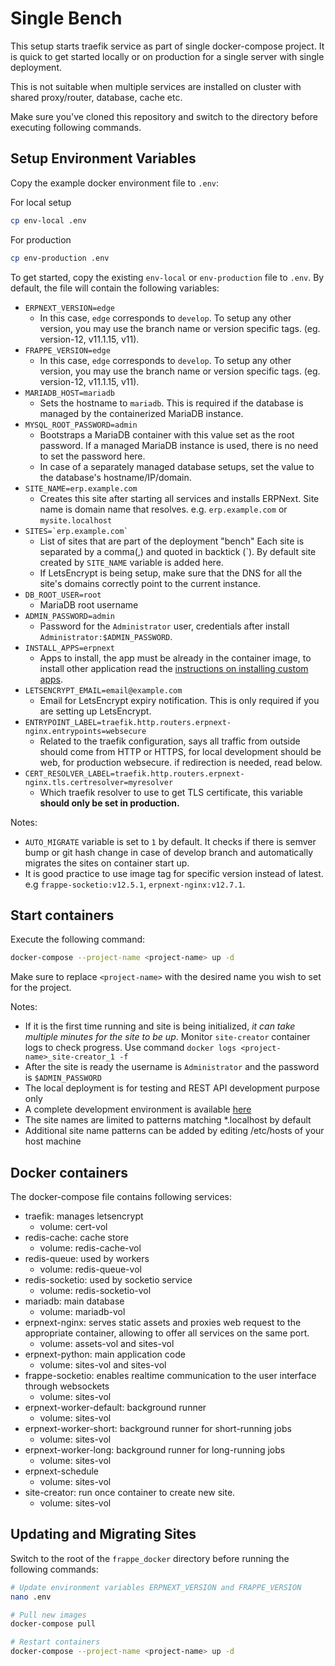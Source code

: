 # Single Bench

This setup starts traefik service as part of single docker-compose project. It is quick to get started locally or on production for a single server with single deployment.

This is not suitable when multiple services are installed on cluster with shared proxy/router, database, cache etc.

Make sure you've cloned this repository and switch to the directory before executing following commands.

## Setup Environment Variables

Copy the example docker environment file to `.env`:

For local setup

```sh
cp env-local .env
```

For production

```sh
cp env-production .env

```

To get started, copy the existing `env-local` or `env-production` file to `.env`. By default, the file will contain the following variables:

- `ERPNEXT_VERSION=edge`
    - In this case, `edge` corresponds to `develop`. To setup any other version, you may use the branch name or version specific tags. (eg. version-12, v11.1.15, v11).
- `FRAPPE_VERSION=edge`
    - In this case, `edge` corresponds to `develop`. To setup any other version, you may use the branch name or version specific tags. (eg. version-12, v11.1.15, v11).
- `MARIADB_HOST=mariadb`
    - Sets the hostname to `mariadb`. This is required if the database is managed by the containerized MariaDB instance.
- `MYSQL_ROOT_PASSWORD=admin`
    - Bootstraps a MariaDB container with this value set as the root password. If a managed MariaDB instance is used, there is no need to set the password here.
    - In case of a separately managed database setups, set the value to the database's hostname/IP/domain.
- `SITE_NAME=erp.example.com`
    - Creates this site after starting all services and installs ERPNext. Site name is domain name that resolves. e.g. `erp.example.com` or `mysite.localhost`
- ``SITES=`erp.example.com` ``
    - List of sites that are part of the deployment "bench" Each site is separated by a comma(,) and quoted in backtick (`). By default site created by ``SITE_NAME`` variable is added here.
    - If LetsEncrypt is being setup, make sure that the DNS for all the site's domains correctly point to the current instance.
- `DB_ROOT_USER=root`
    - MariaDB root username
- `ADMIN_PASSWORD=admin`
    - Password for the `Administrator` user, credentials after install `Administrator:$ADMIN_PASSWORD`.
- `INSTALL_APPS=erpnext`
    - Apps to install, the app must be already in the container image, to install other application read the [instructions on installing custom apps](./custom-apps-for-production.md).
- `LETSENCRYPT_EMAIL=email@example.com`
    - Email for LetsEncrypt expiry notification. This is only required if you are setting up LetsEncrypt.
- `ENTRYPOINT_LABEL=traefik.http.routers.erpnext-nginx.entrypoints=websecure`
    - Related to the traefik configuration, says all traffic from outside should come from HTTP or HTTPS, for local development should be web, for production websecure. if redirection is needed, read below.
- `CERT_RESOLVER_LABEL=traefik.http.routers.erpnext-nginx.tls.certresolver=myresolver`
    - Which traefik resolver to use to get TLS certificate, this variable **should only be set in production.**

Notes:

- `AUTO_MIGRATE` variable is set to `1` by default. It checks if there is semver bump or git hash change in case of develop branch and automatically migrates the sites on container start up.
- It is good practice to use image tag for specific version instead of latest. e.g `frappe-socketio:v12.5.1`, `erpnext-nginx:v12.7.1`.

## Start containers

Execute the following command:

```sh
docker-compose --project-name <project-name> up -d
```

Make sure to replace `<project-name>` with the desired name you wish to set for the project.

Notes:

- If it is the first time running and site is being initialized, *it can take multiple minutes for the site to be up*. Monitor `site-creator` container logs to check progress. Use command `docker logs <project-name>_site-creator_1 -f`
- After the site is ready the username is `Administrator` and the password is `$ADMIN_PASSWORD`
- The local deployment is for testing and REST API development purpose only
- A complete development environment is available [here](../development)
- The site names are limited to patterns matching \*.localhost by default
- Additional site name patterns can be added by editing /etc/hosts of your host machine

## Docker containers

The docker-compose file contains following services:

* traefik: manages letsencrypt
    * volume: cert-vol
* redis-cache: cache store
    * volume: redis-cache-vol
* redis-queue: used by workers
    * volume: redis-queue-vol
* redis-socketio: used by socketio service
    * volume: redis-socketio-vol
* mariadb: main database
    * volume: mariadb-vol
* erpnext-nginx: serves static assets and proxies web request to the appropriate container, allowing to offer all services on the same port.
    * volume: assets-vol and sites-vol
* erpnext-python: main application code
    * volume: sites-vol and sites-vol
* frappe-socketio: enables realtime communication to the user interface through websockets
    * volume: sites-vol
* erpnext-worker-default: background runner
    * volume: sites-vol
* erpnext-worker-short: background runner for short-running jobs
    * volume: sites-vol
* erpnext-worker-long: background runner for long-running jobs
    * volume: sites-vol
* erpnext-schedule
    * volume: sites-vol
* site-creator: run once container to create new site.
    * volume: sites-vol

## Updating and Migrating Sites

Switch to the root of the `frappe_docker` directory before running the following commands:

```sh
# Update environment variables ERPNEXT_VERSION and FRAPPE_VERSION
nano .env

# Pull new images
docker-compose pull

# Restart containers
docker-compose --project-name <project-name> up -d
```
